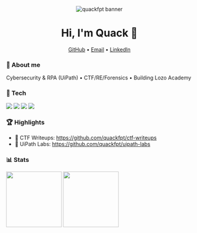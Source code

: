 <p align="center">
  <img src="assets/banner.png" alt="quackfpt banner" />
</p>

<h1 align="center">Hi, I'm Quack 👋</h1>

<p align="center">
  <a href="https://github.com/quackfpt">GitHub</a> •
  <a href="mailto:quantqse184335@fpt.edu.vn">Email</a> •
  <a href="https://www.linkedin.com/in/quan-tran-quang-1780b2298/">LinkedIn</a>
</p>

### 🚀 About me
Cybersecurity & RPA (UiPath) • CTF/RE/Forensics • Building Lozo Academy

### 🧰 Tech
<img src="https://img.shields.io/badge/Python-3776AB?logo=python&logoColor=white">
<img src="https://img.shields.io/badge/Kali_Linux-557C94?logo=kalilinux&logoColor=white">
<img src="https://img.shields.io/badge/UiPath-FF6C37?logo=uipath&logoColor=white">
<img src="https://img.shields.io/badge/Docker-2496ED?logo=docker&logoColor=white">

### 🏆 Highlights
- 🔐 CTF Writeups: https://github.com/quackfpt/ctf-writeups
- 🤖 UiPath Labs: https://github.com/quackfpt/uipath-labs

### 📊 Stats
<img height="150" src="https://github-readme-stats.vercel.app/api?username=quackfpt&show_icons=true&hide_title=true">
<img height="150" src="https://github-readme-stats.vercel.app/api/top-langs/?username=quackfpt&layout=compact&langs_count=8">
